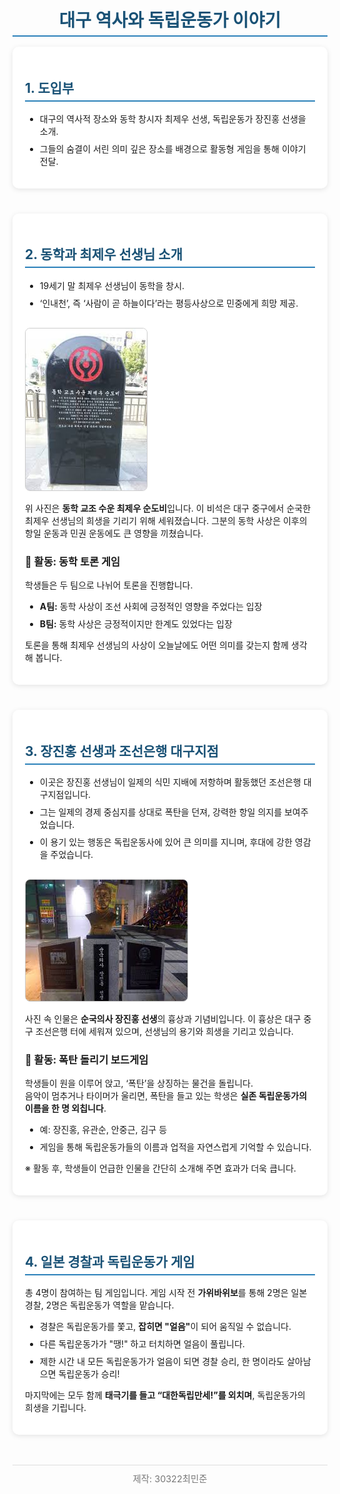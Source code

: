 <!DOCTYPE html>
<html lang="ko">
<head>
  <meta charset="UTF-8" />
  <meta name="viewport" content="width=device-width, initial-scale=1" />
  <title>대구 역사와 독립운동가 이야기</title>
  <style>
    @import url('https://fonts.googleapis.com/css2?family=Noto+Sans+KR:wght@400;700&display=swap');

    body {
      font-family: 'Noto Sans KR', sans-serif;
      max-width: 900px;
      margin: 40px auto;
      padding: 0 20px;
      background: linear-gradient(to bottom, #f0f4f8, #ffffff);
      color: #2c3e50;
      line-height: 1.7;
    }
    h1, h2 {
      color: #1a5276;
      border-bottom: 2px solid #2980b9;
      padding-bottom: 6px;
    }
    h1 {
      margin-bottom: 1rem;
      text-align: center;
    }
    section {
      margin-bottom: 2.5rem;
      background-color: #ffffff;
      padding: 20px;
      border-radius: 10px;
      box-shadow: 0 2px 8px rgba(0, 0, 0, 0.1);
    }
    ul {
      margin-top: 0.3rem;
    }
    ul li {
      margin-bottom: 0.5rem;
    }
    img {
      max-width: 100%;
      height: auto;
      border-radius: 8px;
      border: 1px solid #ccc;
      margin-top: 1rem;
    }
    footer {
      margin-top: 3rem;
      font-size: 0.9rem;
      color: #777;
      text-align: center;
      border-top: 1px solid #ddd;
      padding-top: 10px;
    }
  </style>
</head>
<body>
  <h1>대구 역사와 독립운동가 이야기</h1>

  <section>
    <h2>1. 도입부</h2>
    <ul>
      <li>대구의 역사적 장소와 동학 창시자 최제우 선생, 독립운동가 장진홍 선생을 소개.</li>
      <li>그들의 숨결이 서린 의미 깊은 장소를 배경으로 활동형 게임을 통해 이야기 전달.</li>
    </ul>
  </section>

  <section>
    <h2>2. 동학과 최제우 선생님 소개</h2>
    <ul>
      <li>19세기 말 최제우 선생님이 동학을 창시.</li>
      <li>‘인내천’, 즉 ‘사람이 곧 하늘이다’라는 평등사상으로 민중에게 희망 제공.</li>
    </ul>
    <img src="순도비.jpg" alt="동학 교조 수운 최제우 순도비">
    <p>
      위 사진은 <strong>동학 교조 수운 최제우 순도비</strong>입니다. 이 비석은 대구 중구에서 순국한 최제우 선생님의 희생을 기리기 위해 세워졌습니다.
      그분의 동학 사상은 이후의 항일 운동과 민권 운동에도 큰 영향을 끼쳤습니다.
    </p>
    <h3>💬 활동: 동학 토론 게임</h3>
    <p>학생들은 두 팀으로 나뉘어 토론을 진행합니다.</p>
    <ul>
      <li><strong>A팀:</strong> 동학 사상이 조선 사회에 긍정적인 영향을 주었다는 입장</li>
      <li><strong>B팀:</strong> 동학 사상은 긍정적이지만 한계도 있었다는 입장</li>
    </ul>
    <p>토론을 통해 최제우 선생님의 사상이 오늘날에도 어떤 의미를 갖는지 함께 생각해 봅니다.</p>
  </section>

  <section>
    <h2>3. 장진홍 선생과 조선은행 대구지점</h2>
    <ul>
      <li>이곳은 장진홍 선생님이 일제의 식민 지배에 저항하며 활동했던 조선은행 대구지점입니다.</li>
      <li>그는 일제의 경제 중심지를 상대로 폭탄을 던져, 강력한 항일 의지를 보여주었습니다.</li>
      <li>이 용기 있는 행동은 독립운동사에 있어 큰 의미를 지니며, 후대에 강한 영감을 주었습니다.</li>
    </ul>
    <img src="장진홍흉상.jpg" alt="순국의사 장진홍 선생 흉상">
    <p>
      사진 속 인물은 <strong>순국의사 장진홍 선생</strong>의 흉상과 기념비입니다. 이 흉상은 대구 중구 조선은행 터에 세워져 있으며,
      선생님의 용기와 희생을 기리고 있습니다.
    </p>
    <h3>🎲 활동: 폭탄 돌리기 보드게임</h3>
    <p>
      학생들이 원을 이루어 앉고, ‘폭탄’을 상징하는 물건을 돌립니다.<br />
      음악이 멈추거나 타이머가 울리면, 폭탄을 들고 있는 학생은 <strong>실존 독립운동가의 이름을 한 명 외칩니다</strong>.
    </p>
    <ul>
      <li>예: 장진홍, 유관순, 안중근, 김구 등</li>
      <li>게임을 통해 독립운동가들의 이름과 업적을 자연스럽게 기억할 수 있습니다.</li>
    </ul>
    <p>※ 활동 후, 학생들이 언급한 인물을 간단히 소개해 주면 효과가 더욱 큽니다.</p>
  </section>

  <section>
    <h2>4. 일본 경찰과 독립운동가 게임</h2>
    <p>
      총 4명이 참여하는 팀 게임입니다. 게임 시작 전 <strong>가위바위보</strong>를 통해 2명은 일본 경찰, 2명은 독립운동가 역할을 맡습니다.
    </p>
    <ul>
      <li>경찰은 독립운동가를 쫓고, <strong>잡히면 "얼음"</strong>이 되어 움직일 수 없습니다.</li>
      <li>다른 독립운동가가 "땡!" 하고 터치하면 얼음이 풀립니다.</li>
      <li>제한 시간 내 모든 독립운동가가 얼음이 되면 경찰 승리, 한 명이라도 살아남으면 독립운동가 승리!</li>
    </ul>
    <p>
      마지막에는 모두 함께 <strong>태극기를 들고 “대한독립만세!”를 외치며</strong>, 독립운동가의 희생을 기립니다.
    </p>
  </section>

  <footer>
    제작: 30322최민준
  </footer>
</body>
</html>
